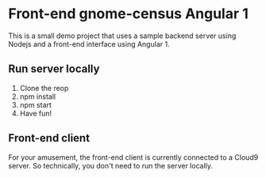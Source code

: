 
# Front-end gnome-census Angular 1

This is a small demo project that uses a sample backend server using Nodejs and
a front-end interface using Angular 1.

##  Run server locally

1. Clone the reop
2. npm install
3. npm start
4. Have fun!

## Front-end client

For your amusement, the front-end client is currently connected to a Cloud9
server. So technically, you don't need to run the server locally.
